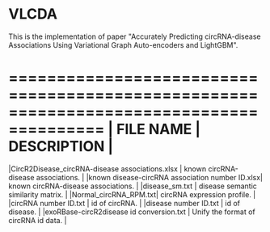 # VLCDA
This is the implementation of paper "Accurately Predicting circRNA-disease Associations Using Variational Graph Auto-encoders and LightGBM".

========================================================================================
| FILE NAME            | DESCRIPTION                                                   |
========================================================================================
|CircR2Disease_circRNA-disease associations.xlsx | known circRNA-disease associations. |
|known disease-circRNA association number ID.xlsx| known circRNA-disease associations. |
|disease_sm.txt        | disease semantic similarity matrix.                           |
|Normal_circRNA_RPM.txt| circRNA expression profile.                                   |
|circRNA number ID.txt | id of circRNA.                                                |
|disease number ID.txt | id of disease.                                                |
|exoRBase-circR2disease id conversion.txt | Unify the format of circRNA id data.       |
